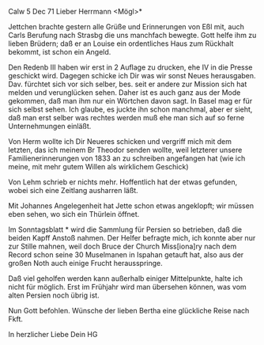  Calw 5 Dec 71
Lieber Herrmann <Mögl>*

Jettchen brachte gestern alle Grüße und Erinnerungen von Eßl mit, auch Carls Berufung nach Strasbg die uns manchfach bewegte. Gott helfe ihm zu lieben Brüdern; daß er an Louise ein ordentliches Haus zum Rückhalt bekommt, ist schon ein Angeld.

Den Redenb III haben wir erst in 2 Auflage zu drucken, ehe IV in die Presse geschickt wird. Dagegen schicke ich Dir was wir sonst Neues herausgaben. 
Dav. fürchtet sich vor sich selber, bes. seit er andere zur Mission sich hat melden und verunglücken sehen. Daher ist es auch ganz aus der Mode gekommen, daß man ihm nur ein Wörtchen davon sagt. In Basel mag er für sich selbst sehen. Ich glaube, es juckte ihn schon manchmal, aber er sieht, daß man erst selber was rechtes werden muß ehe man sich auf so ferne Unternehmungen einläßt.

Von Herm wollte ich Dir Neueres schicken und vergriff mich mit dem letzten, das ich meinem Br Theodor senden wollte, weil letzterer unsere Familienerinnerungen von 1833 an zu schreiben angefangen hat (wie ich meine, mit mehr gutem Willen als wirklichem Geschick)

Von Lehm schrieb er nichts mehr. Hoffentlich hat der etwas gefunden, wobei sich eine Zeitlang ausharren läßt.

Mit Johannes Angelegenheit hat Jette schon etwas angeklopft; wir müssen eben sehen, wo sich ein Thürlein öffnet.

Im Sonntagsblatt <Pfr Held>* wird die Sammlung für Persien so betrieben, daß die beiden Kapff Anstoß nahmen. Der Helfer befragte mich, ich konnte aber nur zur Stille mahnen, weil doch Bruce der Church Miss[iona]ry nach dem Record schon seine 30 Muselmanen in Ispahan getauft hat, also aus der großen Noth auch einige Frucht herausspringe.

Daß viel geholfen werden kann außerhalb einiger Mittelpunkte, halte ich nicht für möglich. Erst im Frühjahr wird man übersehen können, was vom alten Persien noch übrig ist.

Nun Gott befohlen. Wünsche der lieben Bertha eine glückliche Reise nach Fkft.

 In herzlicher Liebe Dein HG
